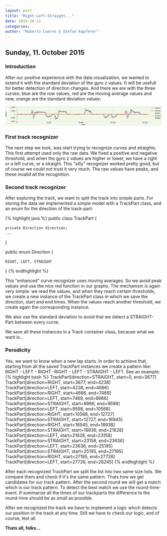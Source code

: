 ```yaml
---
layout: post
title: "Right-Left-Straight..."
date: 2015-10-11
categories:
author: "Roberto Cuervo & Stefan Kapferer"
---
```

## Sunday, 11. October 2015

### Introduction
After our positive experience with the data visualization, we wanted to extend it with the standard deviation of the gyro z values. It will be usefull for better detection of direction changes. 
And there we are with the three curves: blue are the row values, red are the moving average values and new, orange are the standard deviation values:

![Data Analyzer - standard deviation data](/media/data-analyzer_screenshot-04.png "Data Analyzer - standard deviation")

### First track recognizer
The next step we took, was start trying to recognize curves and straights. This first attempt used only the raw data. We fixed a positive and negative threshold, and when the gyro z values are higher or lower, we have a right or a left curve, or a straight. 
This "silly" recognizer worked pretty good, but of course we could not trust it very much. The raw values have peaks, and these invalid all the recognition. 

### Second track recognizer
After exploring the track, we want to split the track into simple parts. For storing the data we implemented a simple model with  a TrackPart class, and an enum for the direction of the track-part:

{% highlight java %}
public class TrackPart {
	
	private Direction direction;
	...
}

public enum Direction {

	RIGHT, LEFT, STRAIGHT

}
{% endhighlight %}

This "enhanced" curve recognizer uses moving averages. So we avoid peak values and use the nice red function in our graphs. 
The mechanism is again very simple: we read the values, and when they reach certain thresholds, we create a new instance of the TrackPart class in which we save the direction, start and end times. When the values reach another threshold, we create again the corresponding instance.

We also use the standard deviation to avoid that we detect a STRAIGHT-Part between every curve.

We save all these instances in a Track container class, because what we want is...

### Perodicity
Yes, we want to know when a new lap starts. In order to achieve that, starting from all the saved TrackPart instances we create a pattern like: RIGHT - LEFT - RIGHT -RIGHT - LEFT - STRAIGHT - LEFT. See an example:
{% highlight bash %}
TrackPart[direction=STRAIGHT, start=0, end=3677]
TrackPart[direction=RIGHT, start=3677, end=4238]
TrackPart[direction=LEFT, start=4238, end=4666]
TrackPart[direction=RIGHT, start=4666, end=7469]
TrackPart[direction=LEFT, start=7469, end=8966]
TrackPart[direction=STRAIGHT, start=8966, end=9598]
TrackPart[direction=LEFT, start=9598, end=10568]
TrackPart[direction=RIGHT, start=10568, end=12727]
TrackPart[direction=STRAIGHT, start=12727, end=16945]
TrackPart[direction=RIGHT, start=16945, end=18936]
TrackPart[direction=STRAIGHT, start=18936, end=21628]
TrackPart[direction=LEFT, start=21628, end=23158]
TrackPart[direction=STRAIGHT, start=23158, end=23636]
TrackPart[direction=LEFT, start=23636, end=25195]
TrackPart[direction=STRAIGHT, start=25195, end=27195]
TrackPart[direction=RIGHT, start=27195, end=27726]
TrackPart[direction=LEFT, start=27726, end=28245]
{% endhighlight %}

After each recognized TrackPart we split the list into two same size lists. We compare them and check if it's the same pattern. Thats how we get candidates for our track pattern. After the second round we will get a match which is our track pattern. To detect the best match we use the round-time-event. If summarize all the times of our trackparts the difference to the round-time should be as small as possible.

After we recognized the track we have to implement a logic which detects our position in the track at any time.
Still we have to check our logic, and of course, test all.

**Thats all, folks...**
